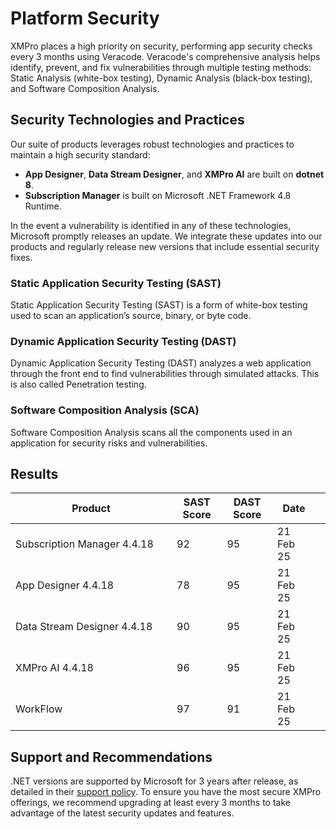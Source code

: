 # Platform Security

XMPro places a high priority on security, performing app security checks every 3 months using Veracode. Veracode's comprehensive analysis helps identify, prevent, and fix vulnerabilities through multiple testing methods: Static Analysis (white-box testing), Dynamic Analysis (black-box testing), and Software Composition Analysis.

## **Security Technologies and Practices**

Our suite of products leverages robust technologies and practices to maintain a high security standard:

* **App Designer**, **Data Stream Designer**, and **XMPro AI** are built on **dotnet 8**.
* **Subscription Manager** is built on Microsoft .NET Framework 4.8 Runtime.

In the event a vulnerability is identified in any of these technologies, Microsoft promptly releases an update. We integrate these updates into our products and regularly release new versions that include essential security fixes.

### Static Application Security Testing (SAST)

Static Application Security Testing (SAST) is a form of white-box testing used to scan an application’s source, binary, or byte code.

### Dynamic Application Security Testing (DAST)

Dynamic Application Security Testing (DAST) analyzes a web application through the front end to find vulnerabilities through simulated attacks. This is also called Penetration testing.

### Software Composition Analysis (SCA)

Software Composition Analysis scans all the components used in an application for security risks and vulnerabilities.

## Results

<table><thead><tr><th width="242">Product</th><th data-type="number">SAST Score</th><th>DAST Score</th><th>Date</th><th data-hidden></th></tr></thead><tbody><tr><td>Subscription Manager 4.4.18</td><td>92</td><td>95</td><td>21 Feb 25</td><td></td></tr><tr><td>App Designer 4.4.18</td><td>78</td><td>95</td><td>21 Feb 25</td><td></td></tr><tr><td>Data Stream Designer 4.4.18</td><td>90</td><td>95</td><td>21 Feb 25</td><td></td></tr><tr><td>XMPro AI 4.4.18</td><td>96</td><td>95</td><td>21 Feb 25</td><td></td></tr><tr><td>WorkFlow</td><td>97</td><td>91</td><td>21 Feb 25</td><td></td></tr></tbody></table>

## Support and Recommendations

.NET versions are supported by Microsoft for 3 years after release, as detailed in their [support policy](https://dotnet.microsoft.com/en-us/platform/support/policy). To ensure you have the most secure XMPro offerings, we recommend upgrading at least every 3 months to take advantage of the latest security updates and features.
